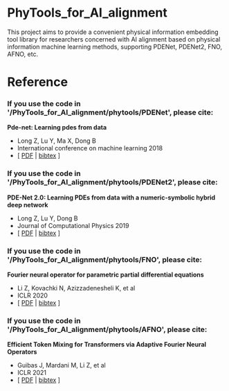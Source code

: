 # PhyTools_for_AI_alignment
This project aims to provide a convenient physical information embedding tool library for researchers concerned with AI alignment based on physical information machine learning methods, supporting PDENet, PDENet2, FNO, AFNO, etc.


# Reference
### If you use the code in '/PhyTools_for_AI_alignment/phytools/PDENet', please cite:

**Pde-net: Learning pdes from data** 

- Long Z, Lu Y, Ma X, Dong B
- International conference on machine learning 2018
- [ [PDF](http://proceedings.mlr.press/v80/long18a/long18a.pdf) | [bibtex](https://scholar.googleusercontent.com/scholar.bib?q=info:KW7G5ZqtD6gJ:scholar.google.com/&output=citation&scisdr=CgWA1LDyEJ_Y5qRtd8o:AAGBfm0AAAAAZARrb8q8Bp-YTbVLUxg6k1WnA04yh8tj&scisig=AAGBfm0AAAAAZARrb_9Zm9dEtLa90PZz11V7zasbeq0a&scisf=4&ct=citation&cd=-1&hl=zh-CN) ]

### If you use the code in '/PhyTools_for_AI_alignment/phytools/PDENet2', please cite:

**PDE-Net 2.0: Learning PDEs from data with a numeric-symbolic hybrid deep network** 

- Long Z, Lu Y, Dong B
- Journal of Computational Physics 2019
- [ [PDF](https://arxiv.org/pdf/1812.04426.pdf) | [bibtex](https://scholar.googleusercontent.com/scholar.bib?q=info:Z01UFVfNxnUJ:scholar.google.com/&output=citation&scisdr=CgWA1IZBEJ_Y5qRzoRM:AAGBfm0AAAAAZAR1uRNpvQgoK1TzB53T2QhTnrOHJjxs&scisig=AAGBfm0AAAAAZAR1uc1111l3T4rErHTpFAtvRa1hNSXn&scisf=4&ct=citation&cd=-1&hl=zh-CN) ]


### If you use the code in '/PhyTools_for_AI_alignment/phytools/FNO', please cite:

**Fourier neural operator for parametric partial differential equations** 

- Li Z, Kovachki N, Azizzadenesheli K, et al
- ICLR 2020
- [ [PDF](https://arxiv.org/pdf/2010.08895.pdf?trk=public_post_comment-text) | [bibtex](https://scholar.googleusercontent.com/scholar.bib?q=info:fI2-mHuyzawJ:scholar.google.com/&output=citation&scisdr=CgWA1LfyEJ_Y5qR4HUw:AAGBfm0AAAAAZAR-BUxuYRPwgQgAV4653HiSU5OTguri&scisig=AAGBfm0AAAAAZAR-BdlR-chaKC2ZUiPHI8BmDpvsUtfy&scisf=4&ct=citation&cd=-1&hl=zh-CN) ]


### If you use the code in '/PhyTools_for_AI_alignment/phytools/AFNO', please cite:

**Efficient Token Mixing for Transformers via Adaptive Fourier Neural Operators** 

- Guibas J, Mardani M, Li Z, et al
- ICLR 2021
- [ [PDF](https://openreview.net/pdf?id=EXHG-A3jlM) | [bibtex](https://scholar.googleusercontent.com/scholar.bib?q=info:-pkJFZnHN-0J:scholar.google.com/&output=citation&scisdr=Cpt_I16bEL-itpvcqnA:AJ9-iYsAAAAAZDvasnBkDImWRHJ5-cS70USNPyU&scisig=AJ9-iYsAAAAAZDvasrzzSYDwExb7RE3VrNcHtu0&scisf=4&ct=citation&cd=-1&hl=en) ]
